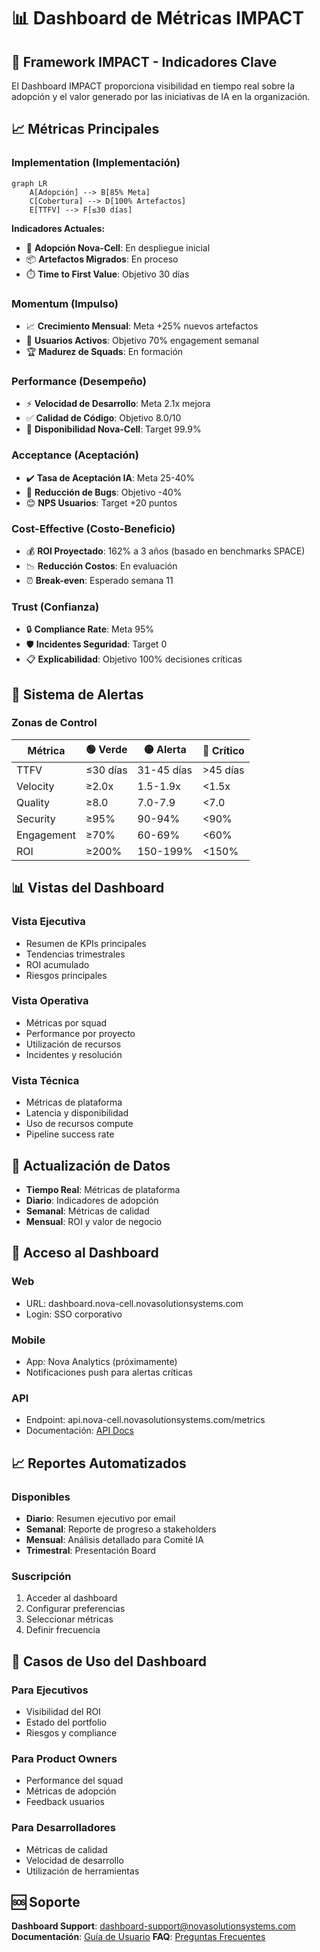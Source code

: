 # 📊 Dashboard de Métricas IMPACT

## 🎯 Framework IMPACT - Indicadores Clave

El Dashboard IMPACT proporciona visibilidad en tiempo real sobre la adopción y el valor generado por las iniciativas de IA en la organización.

## 📈 Métricas Principales

### Implementation (Implementación)
```mermaid
graph LR
    A[Adopción] --> B[85% Meta]
    C[Cobertura] --> D[100% Artefactos]
    E[TTFV] --> F[≤30 días]
```

**Indicadores Actuales:**
- 🎯 **Adopción Nova-Cell**: En despliegue inicial
- 📦 **Artefactos Migrados**: En proceso
- ⏱️ **Time to First Value**: Objetivo 30 días

### Momentum (Impulso)
- 📈 **Crecimiento Mensual**: Meta +25% nuevos artefactos
- 👥 **Usuarios Activos**: Objetivo 70% engagement semanal
- 🏆 **Madurez de Squads**: En formación

### Performance (Desempeño)
- ⚡ **Velocidad de Desarrollo**: Meta 2.1x mejora
- ✅ **Calidad de Código**: Objetivo 8.0/10
- 🔧 **Disponibilidad Nova-Cell**: Target 99.9%

### Acceptance (Aceptación)
- ✔️ **Tasa de Aceptación IA**: Meta 25-40%
- 🐛 **Reducción de Bugs**: Objetivo -40%
- 😊 **NPS Usuarios**: Target +20 puntos

### Cost-Effective (Costo-Beneficio)
- 💰 **ROI Proyectado**: 162% a 3 años (basado en benchmarks SPACE)
- 📉 **Reducción Costos**: En evaluación
- ⏰ **Break-even**: Esperado semana 11

### Trust (Confianza)
- 🔒 **Compliance Rate**: Meta 95%
- 🛡️ **Incidentes Seguridad**: Target 0
- 📋 **Explicabilidad**: Objetivo 100% decisiones críticas

## 🚦 Sistema de Alertas

### Zonas de Control
| Métrica | 🟢 Verde | 🟡 Alerta | 🔴 Crítico |
|---------|----------|-----------|------------|
| TTFV | ≤30 días | 31-45 días | >45 días |
| Velocity | ≥2.0x | 1.5-1.9x | <1.5x |
| Quality | ≥8.0 | 7.0-7.9 | <7.0 |
| Security | ≥95% | 90-94% | <90% |
| Engagement | ≥70% | 60-69% | <60% |
| ROI | ≥200% | 150-199% | <150% |

## 📊 Vistas del Dashboard

### Vista Ejecutiva
- Resumen de KPIs principales
- Tendencias trimestrales
- ROI acumulado
- Riesgos principales

### Vista Operativa
- Métricas por squad
- Performance por proyecto
- Utilización de recursos
- Incidentes y resolución

### Vista Técnica
- Métricas de plataforma
- Latencia y disponibilidad
- Uso de recursos compute
- Pipeline success rate

## 🔄 Actualización de Datos

- **Tiempo Real**: Métricas de plataforma
- **Diario**: Indicadores de adopción
- **Semanal**: Métricas de calidad
- **Mensual**: ROI y valor de negocio

## 📱 Acceso al Dashboard

### Web
- URL: dashboard.nova-cell.novasolutionsystems.com
- Login: SSO corporativo

### Mobile
- App: Nova Analytics (próximamente)
- Notificaciones push para alertas críticas

### API
- Endpoint: api.nova-cell.novasolutionsystems.com/metrics
- Documentación: [API Docs](../api/impact-api.md)

## 📈 Reportes Automatizados

### Disponibles
- **Diario**: Resumen ejecutivo por email
- **Semanal**: Reporte de progreso a stakeholders
- **Mensual**: Análisis detallado para Comité IA
- **Trimestral**: Presentación Board

### Suscripción
1. Acceder al dashboard
2. Configurar preferencias
3. Seleccionar métricas
4. Definir frecuencia

## 🎯 Casos de Uso del Dashboard

### Para Ejecutivos
- Visibilidad del ROI
- Estado del portfolio
- Riesgos y compliance

### Para Product Owners
- Performance del squad
- Métricas de adopción
- Feedback usuarios

### Para Desarrolladores
- Métricas de calidad
- Velocidad de desarrollo
- Utilización de herramientas

## 🆘 Soporte

**Dashboard Support**: dashboard-support@novasolutionsystems.com
**Documentación**: [Guía de Usuario](../guides/dashboard-guide.md)
**FAQ**: [Preguntas Frecuentes](../support/dashboard-faq.md)